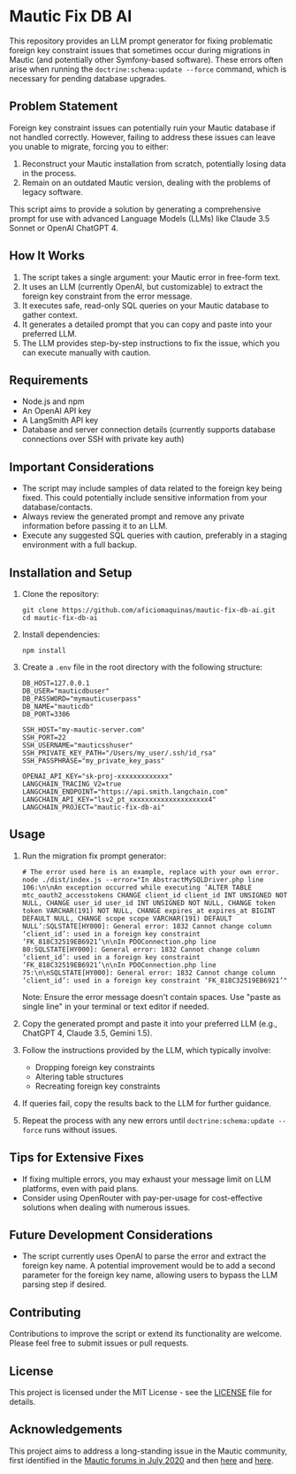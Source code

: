 # Mautic Fix DB AI

This repository provides an LLM prompt generator for fixing problematic foreign key constraint issues that sometimes occur during migrations in Mautic (and potentially other Symfony-based software). These errors often arise when running the `doctrine:schema:update --force` command, which is necessary for pending database upgrades.

## Problem Statement

Foreign key constraint issues can potentially ruin your Mautic database if not handled correctly. However, failing to address these issues can leave you unable to migrate, forcing you to either:

1. Reconstruct your Mautic installation from scratch, potentially losing data in the process.
2. Remain on an outdated Mautic version, dealing with the problems of legacy software.

This script aims to provide a solution by generating a comprehensive prompt for use with advanced Language Models (LLMs) like Claude 3.5 Sonnet or OpenAI ChatGPT 4.

## How It Works

1. The script takes a single argument: your Mautic error in free-form text.
2. It uses an LLM (currently OpenAI, but customizable) to extract the foreign key constraint from the error message.
3. It executes safe, read-only SQL queries on your Mautic database to gather context.
4. It generates a detailed prompt that you can copy and paste into your preferred LLM.
5. The LLM provides step-by-step instructions to fix the issue, which you can execute manually with caution.

## Requirements

- Node.js and npm
- An OpenAI API key
- A LangSmith API key
- Database and server connection details (currently supports database connections over SSH with private key auth)

## Important Considerations

- The script may include samples of data related to the foreign key being fixed. This could potentially include sensitive information from your database/contacts.
- Always review the generated prompt and remove any private information before passing it to an LLM.
- Execute any suggested SQL queries with caution, preferably in a staging environment with a full backup.

## Installation and Setup

1. Clone the repository:
   ```
   git clone https://github.com/aficiomaquinas/mautic-fix-db-ai.git
   cd mautic-fix-db-ai
   ```

2. Install dependencies:
   ```
   npm install
   ```

3. Create a `.env` file in the root directory with the following structure:
   ```
   DB_HOST=127.0.0.1
   DB_USER="mauticdbuser"
   DB_PASSWORD="mymauticuserpass"
   DB_NAME="mauticdb"
   DB_PORT=3306

   SSH_HOST="my-mautic-server.com"
   SSH_PORT=22
   SSH_USERNAME="mauticsshuser"
   SSH_PRIVATE_KEY_PATH="/Users/my_user/.ssh/id_rsa"
   SSH_PASSPHRASE="my_private_key_pass"

   OPENAI_API_KEY="sk-proj-xxxxxxxxxxxxx"
   LANGCHAIN_TRACING_V2=true
   LANGCHAIN_ENDPOINT="https://api.smith.langchain.com"
   LANGCHAIN_API_KEY="lsv2_pt_xxxxxxxxxxxxxxxxxxxx4"
   LANGCHAIN_PROJECT="mautic-fix-db-ai"
   ```

## Usage

1. Run the migration fix prompt generator:
   ```
   # The error used here is an example, replace with your own error.
   node ./dist/index.js --error="In AbstractMySQLDriver.php line 106:\n\nAn exception occurred while executing ‘ALTER TABLE mtc_oauth2_accesstokens CHANGE client_id client_id INT UNSIGNED NOT NULL, CHANGE user_id user_id INT UNSIGNED NOT NULL, CHANGE token token VARCHAR(191) NOT NULL, CHANGE expires_at expires_at BIGINT DEFAULT NULL, CHANGE scope scope VARCHAR(191) DEFAULT NULL’:SQLSTATE[HY000]: General error: 1832 Cannot change column ‘client_id’: used in a foreign key constraint ‘FK_818C32519EB6921’\n\nIn PDOConnection.php line 80:SQLSTATE[HY000]: General error: 1832 Cannot change column ‘client_id’: used in a foreign key constraint ‘FK_818C32519EB6921’\n\nIn PDOConnection.php line 75:\n\nSQLSTATE[HY000]: General error: 1832 Cannot change column ‘client_id’: used in a foreign key constraint ‘FK_818C32519EB6921’"
   ```
   Note: Ensure the error message doesn't contain spaces. Use "paste as single line" in your terminal or text editor if needed.

2. Copy the generated prompt and paste it into your preferred LLM (e.g., ChatGPT 4, Claude 3.5, Gemini 1.5).

3. Follow the instructions provided by the LLM, which typically involve:
   - Dropping foreign key constraints
   - Altering table structures
   - Recreating foreign key constraints

4. If queries fail, copy the results back to the LLM for further guidance.

5. Repeat the process with any new errors until `doctrine:schema:update --force` runs without issues.

## Tips for Extensive Fixes

- If fixing multiple errors, you may exhaust your message limit on LLM platforms, even with paid plans.
- Consider using OpenRouter with pay-per-usage for cost-effective solutions when dealing with numerous issues.

## Future Development Considerations

- The script currently uses OpenAI to parse the error and extract the foreign key name. A potential improvement would be to add a second parameter for the foreign key name, allowing users to bypass the LLM parsing step if desired.

## Contributing

Contributions to improve the script or extend its functionality are welcome. Please feel free to submit issues or pull requests.

## License

This project is licensed under the MIT License - see the [LICENSE](LICENSE) file for details.

## Acknowledgements

This project aims to address a long-standing issue in the Mautic community, first identified in the [Mautic forums in July 2020](https://forum.mautic.org/t/error-updating-from-mautic-3-0-3-01/15038) and then [here](https://forum.mautic.org/t/how-to-upgrade-to-mautic-3-1/16203) and [here](https://forum.mautic.org/t/database-migration-error-foreign-key-constraint/18413).